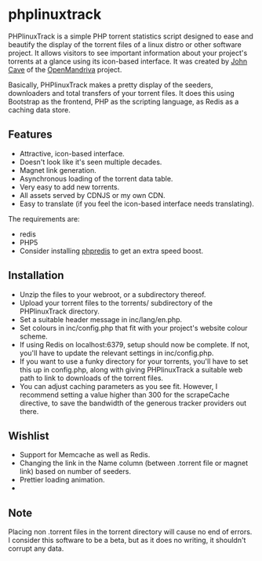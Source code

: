 # phplinuxtrack
PHPlinuxTrack is a simple PHP torrent statistics script designed to ease and beautify the display of the torrent files of a linux distro or other software project. It allows visitors to see important information about your project's torrents at a glance using its icon-based interface. It was created by [John Cave](https://johncave.co.nz) of the [OpenMandriva](https://www.openmandriva.org) project. 

Basically, PHPlinuxTrack makes a pretty display of the seeders, downloaders and total transfers of your torrent files. It does this using Bootstrap as the frontend, PHP as the scripting language, as Redis as a caching data store.

## Features
- Attractive, icon-based interface.
- Doesn't look like it's seen multiple decades.
- Magnet link generation.
- Asynchronous loading of the torrent data table.
- Very easy to add new torrents.
- All assets served by CDNJS or my own CDN.
- Easy to translate (if you feel the icon-based interface needs translating).

The requirements are:
 - redis
 - PHP5
 - Consider installing [phpredis](https://github.com/phpredis/phpredis) to get an extra speed boost.

## Installation
 - Unzip the files to your webroot, or a subdirectory thereof.
 - Upload your torrent files to the torrents/ subdirectory of the PHPlinuxTrack directory.
 - Set a suitable header message in inc/lang/en.php. 
 - Set colours in inc/config.php that fit with your project's website colour scheme.
 - If using Redis on localhost:6379, setup should now be complete. If not, you'll have to update the relevant settings in inc/config.php. 
 - If you want to use a funky directory for your torrents, you'll have to set this up in config.php, along with giving PHPlinuxTrack a suitable web path to link to downloads of the torrent files.
 - You can adjust caching parameters as you see fit. However, I recommend setting a value higher than 300 for the scrapeCache directive, to save the bandwidth of the generous tracker providers out there.

## Wishlist
- Support for Memcache as well as Redis.
- Changing the link in the Name column (between .torrent file or magnet link) based on number of seeders.
- Prettier loading animation.
- 

## Note
Placing non .torrent files in the torrent directory will cause no end of errors. I consider this software to be a beta, but as it does no writing, it shouldn't corrupt any data.
